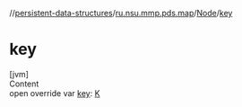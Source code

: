 //[persistent-data-structures](../../index.md)/[ru.nsu.mmp.pds.map](../index.md)/[Node](index.md)/[key](key.md)



# key  
[jvm]  
Content  
open override var [key](key.md): [K](index.md)  



